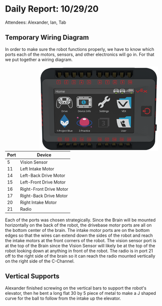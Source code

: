# Daily Report: 10/29/20

Attendees: Alexander, Ian, Tab

## Temporary Wiring Diagram

In order to make sure the robot functions properly, we have to know which ports each of the motors, sensors, and other electronics will go in. For that we put together a wiring diagram.

<img style="height:20em; float:right;" src="Pictures/V5%20Brain.png" alt="Vex V5 Brain with Smart Ports" />

| Port | Device                  |
| ---- | ----------------------- |
| 5    | Vision Sensor           |
| 11   | Left Intake Motor       |
| 14   | Left-Back Drive Motor   |
| 15   | Left-Front Drive Motor  |
| 16   | Right-Front Drive Motor |
| 17   | Right-Back Drive Motor  |
| 20   | Right Intake Motor      |
| 21   | Radio                   |

Each of the ports was chosen strategically. Since the Brain will be mounted horizontally on the back of the robot, the drivebase motor ports are all on the bottom center of the brain. The intake motor ports are on the bottom edges so that the wires can extend down the sides of the robot and reach the intake motors at the front corners of the robot. The vision sensor port is at the top of the Brain since the Vision Sensor will likely be at the top of the robot looking down at anything in front of the robot. The radio is in port 21 off to the right side of the brain so it can reach the radio mounted vertically on the right side of the C-Channel.

## Vertical Supports

Alexander finished screwing on the vertical bars to support the robot's elevator, then he bent a long flat 30 by 5 piece of metal to make a J shaped curve for the ball to follow from the intake up the elevator.
